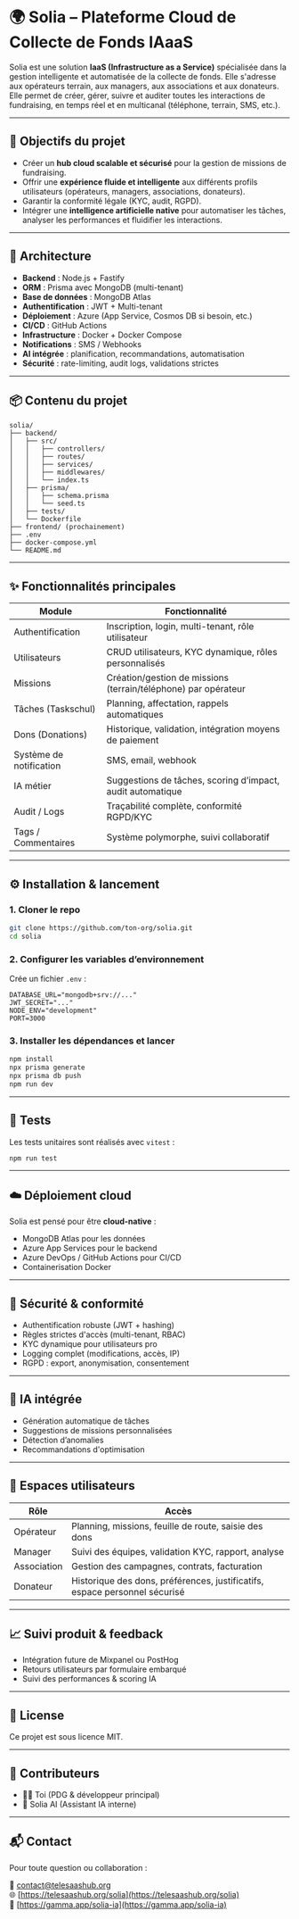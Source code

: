 # 🌍 Solia – Plateforme Cloud de Collecte de Fonds IAaaS

Solia est une solution **IaaS (Infrastructure as a Service)** spécialisée dans la gestion intelligente et automatisée de la collecte de fonds. Elle s'adresse aux opérateurs terrain, aux managers, aux associations et aux donateurs. Elle permet de créer, gérer, suivre et auditer toutes les interactions de fundraising, en temps réel et en multicanal (téléphone, terrain, SMS, etc.).

---

## 🚀 Objectifs du projet

- Créer un **hub cloud scalable et sécurisé** pour la gestion de missions de fundraising.
- Offrir une **expérience fluide et intelligente** aux différents profils utilisateurs (opérateurs, managers, associations, donateurs).
- Garantir la conformité légale (KYC, audit, RGPD).
- Intégrer une **intelligence artificielle native** pour automatiser les tâches, analyser les performances et fluidifier les interactions.

---

## 🧱 Architecture

- **Backend** : Node.js + Fastify
- **ORM** : Prisma avec MongoDB (multi-tenant)
- **Base de données** : MongoDB Atlas
- **Authentification** : JWT + Multi-tenant
- **Déploiement** : Azure (App Service, Cosmos DB si besoin, etc.)
- **CI/CD** : GitHub Actions
- **Infrastructure** : Docker + Docker Compose
- **Notifications** : SMS / Webhooks
- **AI intégrée** : planification, recommandations, automatisation
- **Sécurité** : rate-limiting, audit logs, validations strictes

---

## 📦 Contenu du projet

```
solia/
├── backend/
│   ├── src/
│   │   ├── controllers/
│   │   ├── routes/
│   │   ├── services/
│   │   ├── middlewares/
│   │   └── index.ts
│   ├── prisma/
│   │   ├── schema.prisma
│   │   └── seed.ts
│   ├── tests/
│   └── Dockerfile
├── frontend/ (prochainement)
├── .env
├── docker-compose.yml
└── README.md
```

---

## ✨ Fonctionnalités principales

| Module                | Fonctionnalité                                                                 |
|-----------------------|--------------------------------------------------------------------------------|
| Authentification      | Inscription, login, multi-tenant, rôle utilisateur                              |
| Utilisateurs          | CRUD utilisateurs, KYC dynamique, rôles personnalisés                          |
| Missions              | Création/gestion de missions (terrain/téléphone) par opérateur                 |
| Tâches (Taskschul)    | Planning, affectation, rappels automatiques                                    |
| Dons (Donations)      | Historique, validation, intégration moyens de paiement                         |
| Système de notification | SMS, email, webhook                                                           |
| IA métier             | Suggestions de tâches, scoring d’impact, audit automatique                     |
| Audit / Logs          | Traçabilité complète, conformité RGPD/KYC                                     |
| Tags / Commentaires   | Système polymorphe, suivi collaboratif                                         |

---

## ⚙️ Installation & lancement

### 1. Cloner le repo

```bash
git clone https://github.com/ton-org/solia.git
cd solia
```

### 2. Configurer les variables d’environnement

Crée un fichier `.env` :

```env
DATABASE_URL="mongodb+srv://..."
JWT_SECRET="..."
NODE_ENV="development"
PORT=3000
```

### 3. Installer les dépendances et lancer

```bash
npm install
npx prisma generate
npx prisma db push
npm run dev
```

---

## 🧪 Tests

Les tests unitaires sont réalisés avec `vitest` :

```bash
npm run test
```

---

## ☁️ Déploiement cloud

Solia est pensé pour être **cloud-native** :

* MongoDB Atlas pour les données
* Azure App Services pour le backend
* Azure DevOps / GitHub Actions pour CI/CD
* Containerisation Docker

---

## 🔐 Sécurité & conformité

* Authentification robuste (JWT + hashing)
* Règles strictes d'accès (multi-tenant, RBAC)
* KYC dynamique pour utilisateurs pro
* Logging complet (modifications, accès, IP)
* RGPD : export, anonymisation, consentement

---

## 🧠 IA intégrée

* Génération automatique de tâches
* Suggestions de missions personnalisées
* Détection d’anomalies
* Recommandations d'optimisation

---

## 👤 Espaces utilisateurs

| Rôle        | Accès                                                                      |
| ----------- | -------------------------------------------------------------------------- |
| Opérateur   | Planning, missions, feuille de route, saisie des dons                      |
| Manager     | Suivi des équipes, validation KYC, rapport, analyse                        |
| Association | Gestion des campagnes, contrats, facturation                               |
| Donateur    | Historique des dons, préférences, justificatifs, espace personnel sécurisé |

---

## 📈 Suivi produit & feedback

* Intégration future de Mixpanel ou PostHog
* Retours utilisateurs par formulaire embarqué
* Suivi des performances & scoring IA

---

## 📄 License

Ce projet est sous licence MIT.

---

## 👥 Contributeurs

* 👨‍💻 Toi (PDG & développeur principal)
* 🤖 Solia AI (Assistant IA interne)

---

## 📬 Contact

Pour toute question ou collaboration :

📧 [contact@telesaashub.org](mailto:contact@telesaashub.org)  
🌐 [https://telesaashub.org/solia](https://telesaashub.org/solia)  
🧠 [https://gamma.app/solia-ia](https://gamma.app/solia-ia)
